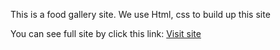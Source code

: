 <p> This is a food gallery site. We use Html, css to build up this site </p>
You can see full site by click this link:
<a href="https://mehedihassan23.github.io/Food-Gallery/main.html">Visit site</a>